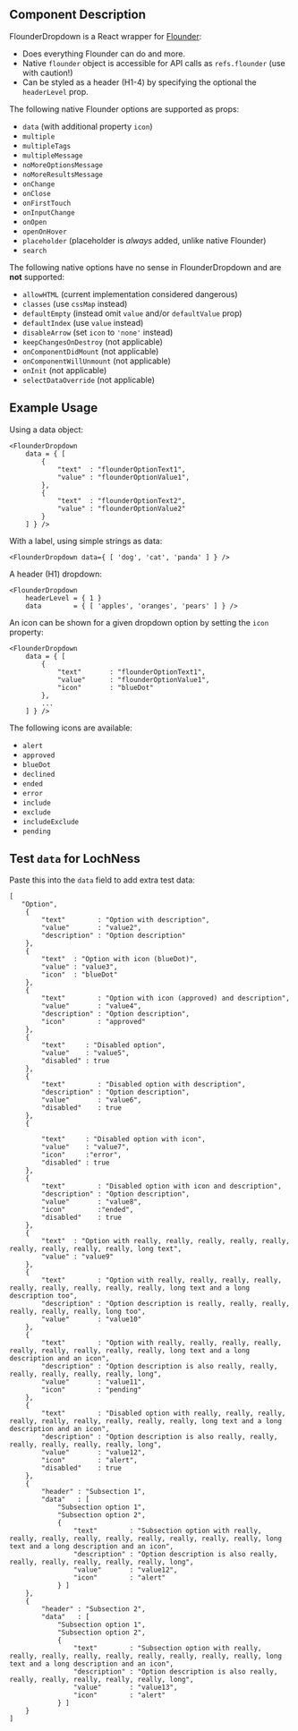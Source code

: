 ## Component Description

FlounderDropdown is a React wrapper for
[Flounder](https://github.com/sociomantic-tsunami/flounder):

- Does everything Flounder can do and more.
- Native `flounder` object is accessible for API calls as `refs.flounder` (use
with caution!)
- Can be styled as a header (H1-4) by specifying the optional the `headerLevel`
prop.

The following native Flounder options are supported as props:

- `data` (with additional property `icon`)
- `multiple`
- `multipleTags`
- `multipleMessage`
- `noMoreOptionsMessage`
- `noMoreResultsMessage`
- `onChange`
- `onClose`
- `onFirstTouch`
- `onInputChange`
- `onOpen`
- `openOnHover`
- `placeholder` (placeholder is _always_ added, unlike native Flounder)
- `search`

The following native options have no sense in FlounderDropdown and are __not__
supported:

- `allowHTML` (current implementation considered dangerous)
- `classes` (use `cssMap` instead)
- `defaultEmpty` (instead omit `value` and/or `defaultValue` prop)
- `defaultIndex` (use `value` instead)
- `disableArrow` (set `icon` to `'none'` instead)
- `keepChangesOnDestroy` (not applicable)
- `onComponentDidMount` (not applicable)
- `onComponentWillUnmount` (not applicable)
- `onInit` (not applicable)
- `selectDataOverride` (not applicable)


## Example Usage

Using a data object:
```
<FlounderDropdown
    data = { [
        {
            "text"  : "flounderOptionText1",
            "value" : "flounderOptionValue1",
        },
        {
            "text"  : "flounderOptionText2",
            "value" : "flounderOptionValue2"
        }
    ] } />
```

With a label, using simple strings as data:
```
<FlounderDropdown data={ [ 'dog', 'cat', 'panda' ] } />
```

A header (H1) dropdown:
```
<FlounderDropdown
    headerLevel = { 1 }
    data        = { [ 'apples', 'oranges', 'pears' ] } />
```

An icon can be shown for a given dropdown option by setting the `icon`
property:
```
<FlounderDropdown
    data = { [
        {
            "text"       : "flounderOptionText1",
            "value"      : "flounderOptionValue1",
            "icon"       : "blueDot"
        },
        ...
    ] } />
```

The following icons are available:

- `alert`
- `approved`
- `blueDot`
- `declined`
- `ended`
- `error`
- `include`
- `exclude`
- `includeExclude`
- `pending`



## Test `data` for LochNess

Paste this into the `data` field to add extra test data:

```
[
   "Option",
    {
        "text"        : "Option with description",
        "value"       : "value2",
        "description" : "Option description"
    },
    {
        "text"  : "Option with icon (blueDot)",
        "value" : "value3",
        "icon"  : "blueDot"
    },
    {
        "text"        : "Option with icon (approved) and description",
        "value"       : "value4",
        "description" : "Option description",
        "icon"        : "approved"
    },
    {
        "text"     : "Disabled option",
        "value"    : "value5",
        "disabled" : true
    },
    {
        "text"        : "Disabled option with description",
        "description" : "Option description",
        "value"       : "value6",
        "disabled"    : true
    },
    {

        "text"     : "Disabled option with icon",
        "value"    : "value7",
        "icon"     :"error",
        "disabled" : true
    },
    {
        "text"        : "Disabled option with icon and description",
        "description" : "Option description",
        "value"       : "value8",
        "icon"        :"ended",
        "disabled"    : true
    },
    {
        "text"  : "Option with really, really, really, really, really, really, really, really, really, long text",
        "value" : "value9"
    },
    {
        "text"        : "Option with really, really, really, really, really, really, really, really, really, long text and a long description too",
        "description" : "Option description is really, really, really, really, really, really, long too",
        "value"       : "value10"
    },
    {
        "text"        : "Option with really, really, really, really, really, really, really, really, really, long text and a long description and an icon",
        "description" : "Option description is also really, really, really, really, really, really, long",
        "value"       : "value11",
        "icon"        : "pending"
    },
    {
        "text"        : "Disabled option with really, really, really, really, really, really, really, really, really, long text and a long description and an icon",
        "description" : "Option description is also really, really, really, really, really, really, long",
        "value"       : "value12",
        "icon"        : "alert",
        "disabled"    : true
    },
    {
        "header" : "Subsection 1",
        "data"   : [
            "Subsection option 1",
            "Subsection option 2",
            {
                "text"        : "Subsection option with really, really, really, really, really, really, really, really, really, long text and a long description and an icon",
                "description" : "Option description is also really, really, really, really, really, really, long",
                "value"       : "value12",
                "icon"        : "alert"
            } ]
    },
    {
        "header" : "Subsection 2",
        "data"   : [
            "Subsection option 1",
            "Subsection option 2",
            {
                "text"        : "Subsection option with really, really, really, really, really, really, really, really, really, long text and a long description and an icon",
                "description" : "Option description is also really, really, really, really, really, really, long",
                "value"       : "value13",
                "icon"        : "alert"
            } ]
    }
]
```
